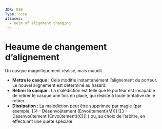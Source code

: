 ```yaml
---
JDR: OSE
Type: core
aliases:
  - Helm of alignment changing
---
```

# Heaume de changement d’alignement

Un casque magnifiquement réalisé, mais maudit.

- **Mettre le casque :** Cela modifie instantanément l’alignement du porteur. Le nouvel alignement est déterminé au hasard.
- **Retirer le casque :** La malédiction est telle que le porteur est incapable de retirer le casque une fois en place, qui résiste à toute tentative de le retirer.
- **Dissipation :** La malédiction peut être supprimée par magie (par exemple, [[4 - Désenvoûtement (Envoûtement)(M)]] [[3 - Désenvoûtement (Envoûtement)(C)]] ) ou, au choix de l’arbitre, en effectuant une quête spéciale.